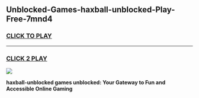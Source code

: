 
## Unblocked-Games-haxball-unblocked-Play-Free-7mnd4
<h3>
<a href="https://premium76.site?title=haxball-unblocked&ref=18A1">CLICK TO PLAY</a></h3>
<hr>

<h3>
<a href="https://premium76.site?title=haxball-unblocked&ref=18A1">CLICK 2 PLAY</a>
  
</h3>

<a href="https://premium76.site?title=haxball-unblocked&ref=18A1"><img src="https://clearcache.store/games.png"></a>


**haxball-unblocked games unblocked: Your Gateway to Fun and Accessible Online Gaming**
